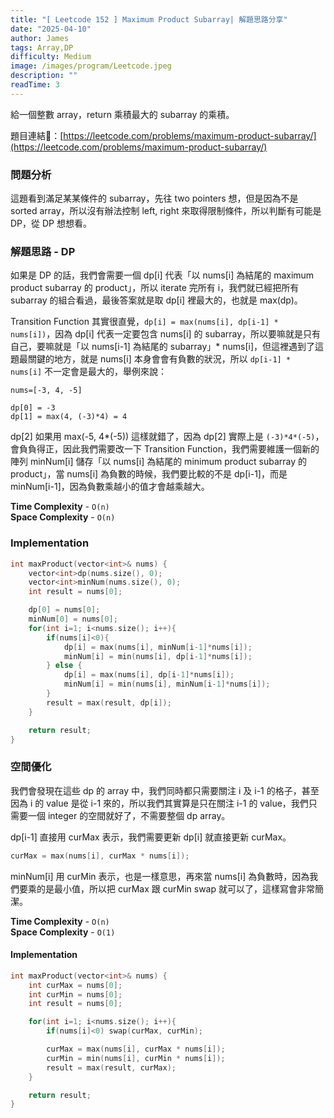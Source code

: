 ```yaml
---
title: "[ Leetcode 152 ] Maximum Product Subarray| 解題思路分享"
date: "2025-04-10"
author: James
tags: Array,DP
difficulty: Medium
image: /images/program/Leetcode.jpeg
description: ""
readTime: 3
---
```


給一個整數 array，return 乘積最大的 subarray 的乘積。

題目連結🔗：[https://leetcode.com/problems/maximum-product-subarray/](https://leetcode.com/problems/maximum-product-subarray/)

### **問題分析**

這題看到滿足某某條件的 subarray，先往 two pointers 想，但是因為不是 sorted array，所以沒有辦法控制 left, right 來取得限制條件，所以判斷有可能是 DP，從 DP 想想看。

### **解題思路 - DP**

如果是 DP 的話，我們會需要一個 dp[i] 代表「以 nums[i] 為結尾的 maximum product subarray 的 product」，所以 iterate 完所有 i，我們就已經把所有 subarray 的組合看過，最後答案就是取 dp[i] 裡最大的，也就是 max(dp)。

Transition Function 其實很直覺，`dp[i] = max(nums[i], dp[i-1] * nums[i])`，因為 dp[i] 代表一定要包含 nums[i] 的 subarray，所以要嘛就是只有自己，要嘛就是「以 nums[i-1] 為結尾的 subarray」* nums[i]，但這裡遇到了這題最關鍵的地方，就是 nums[i] 本身會會有負數的狀況，所以 `dp[i-1] * nums[i]` 不一定會是最大的，舉例來說：

```
nums=[-3, 4, -5]

dp[0] = -3
dp[1] = max(4, (-3)*4) = 4
```

dp[2] 如果用 max(-5, 4*(-5)) 這樣就錯了，因為 dp[2] 實際上是 `(-3)*4*(-5)`，會負負得正，因此我們需要改一下 Transition Function，我們需要維護一個新的陣列 minNum[i] 儲存「以 nums[i] 為結尾的 minimum product subarray 的 product」，當 nums[i] 為負數的時候，我們要比較的不是 dp[i-1]，而是 minNum[i-1]，因為負數乘越小的值才會越乘越大。

**Time Complexity** - `O(n)`<br>
**Space Complexity** - `O(n)`

### **Implementation**

```cpp
int maxProduct(vector<int>& nums) {
    vector<int>dp(nums.size(), 0);
    vector<int>minNum(nums.size(), 0);
    int result = nums[0];

    dp[0] = nums[0];
    minNum[0] = nums[0];
    for(int i=1; i<nums.size(); i++){
        if(nums[i]<0){
            dp[i] = max(nums[i], minNum[i-1]*nums[i]);
            minNum[i] = min(nums[i], dp[i-1]*nums[i]);
        } else {
            dp[i] = max(nums[i], dp[i-1]*nums[i]);
            minNum[i] = min(nums[i], minNum[i-1]*nums[i]);
        }
        result = max(result, dp[i]);
    }

    return result;
}
```

### **空間優化**

我們會發現在這些 dp 的 array 中，我們同時都只需要關注 i 及 i-1 的格子，甚至因為 i 的 value 是從 i-1 來的，所以我們其實算是只在關注 i-1 的 value，我們只需要一個 integer 的空間就好了，不需要整個 dp array。

dp[i-1] 直接用 curMax 表示，我們需要更新 dp[i] 就直接更新 curMax。

```cpp
curMax = max(nums[i], curMax * nums[i]);
```

minNum[i] 用 curMin 表示，也是一樣意思，再來當 nums[i] 為負數時，因為我們要乘的是最小值，所以把 curMax 跟 curMin swap 就可以了，這樣寫會非常簡潔。

**Time Complexity** - `O(n)`<br>
**Space Complexity** - `O(1)`

#### **Implementation**

```cpp
int maxProduct(vector<int>& nums) {
    int curMax = nums[0];
    int curMin = nums[0];
    int result = nums[0];

    for(int i=1; i<nums.size(); i++){
        if(nums[i]<0) swap(curMax, curMin);

        curMax = max(nums[i], curMax * nums[i]);
        curMin = min(nums[i], curMin * nums[i]);
        result = max(result, curMax);
    }

    return result;
}
```